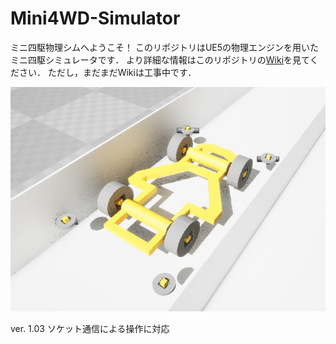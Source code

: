 # Mini4WD-Simulator
ミニ四駆物理シムへようこそ！
このリポジトリはUE5の物理エンジンを用いたミニ四駆シミュレータです．
より詳細な情報はこのリポジトリの[Wiki](https://github.com/omusymcomp/Mini4WD-sim-UE5.4/wiki)を見てください．
ただし，まだまだWikiは工事中です．

![ミニ四駆](Docs/title_image.jpg)

ver. 1.03    ソケット通信による操作に対応


